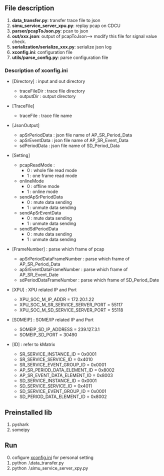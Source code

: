 ## File description
1. **data_transfer.py**: transfer trace file to json
2. **simu_service_server_xpu.py**: replay pcap on CDCU
3. **parser/pcapToJson.py**: pcan to json
4. **out/xxx.json**: output of pcapToJson--> modify this file for signal value check.
5. **serialization/serialize_xxx.py**: serialize json log
6. **xconfig.ini**: configuration file
7. **utils/parse_config.py**: parse configuration file

### Description of xconfig.ini
+ [Directory] : input and out directory
    + traceFileDir : trace file directory
    + outputDir : output directory

+ [TraceFile]
    + traceFile : trace file name

+ [JsonOutput]
    + apSrPeriodData : json file name of AP_SR_Period_Data
    + apSrEventData : json file name of AP_SR_Event_Data
    + sdPeriodData : json file name of SD_Period_Data

+ [Setting]
    + pcapReadMode : 
        + 0 : whole file read mode
        + 1 : one frame read mode
    + onlineMode
        + 0 : offline mode
        + 1 : online mode
    + sendApSrPeriodData
        + 0 : mute data sending
        + 1 : unmute data sending
    + sendApSrEventData
        + 0 : mute data sending
        + 1 : unmute data sending
    + sendSdPeriodData
        + 0 : mute data sending
        + 1 : unmute data sending

+ [FrameNumber] : parse which frame of pcap
    + apSrPeriodDataFrameNumber : parse which frame of AP_SR_Period_Data
    + apSrEventDataFrameNumber : parse which frame of AP_SR_Event_Date
    + sdPeriodDataFrameNumber : parse which frame of SD_Period_Date

+ [XPU] : XPU related IP and Port
    + XPU_SOC_M_IP_ADDR = 172.20.1.22
    + XPU_SOC_M_SR_SERVICE_SERVER_PORT = 55117
    + XPU_SOC_M_SD_SERVICE_SERVER_PORT = 55118

+ [SOMEIP] : SOME/IP related IP and Port
    + SOMEIP_SD_IP_ADDRESS = 239.127.3.1
    + SOMEIP_SD_PORT = 30490

+ [ID] : refer to kMatrix
    + SR_SERVICE_INSTANCE_ID = 0x0001
    + SR_SERVICE_SERVICE_ID = 0x4010
    + SR_SERVICE_EVENT_GROUP_ID = 0x0001
    + AP_SR_PERIOD_DATA_ELEMENT_ID = 0x8002
    + AP_SR_EVENT_DATA_ELEMENT_ID = 0x8003
    + SD_SERVICE_INSTANCE_ID = 0x0001
    + SD_SERVICE_SERVICE_ID = 0x4011
    + SD_SERVICE_EVENT_GROUP_ID = 0x0001
    + SD_PERIOD_DATA_ELEMENT_ID = 0x8002

## Preinstalled lib
1. pyshark
2. someipy

## Run
0. cofigure [xconfig.ini](#description-of-xconfigini) for personal setting
1. python .\data_transfer.py
2. python .\simu_service_server_xpy.py